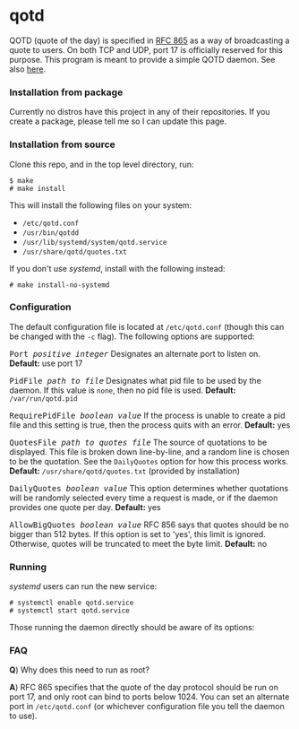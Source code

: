 # qotd
QOTD (quote of the day) is specified in [RFC 865](https://tools.ietf.org/html/rfc865) as a way of broadcasting a quote to users. On both TCP and UDP, port 17 is officially reserved for this purpose. This program is meant to provide a simple QOTD daemon. See also [here](https://en.wikipedia.org/wiki/QOTD).

### Installation from package
Currently no distros have this project in any of their repositories. If you create a package, please tell me so I can update this page.

### Installation from source
Clone this repo, and in the top level directory, run:

```
$ make
# make install
```

This will install the following files on your system:

* `/etc/qotd.conf`
* `/usr/bin/qotdd`
* `/usr/lib/systemd/system/qotd.service`
* `/usr/share/qotd/quotes.txt`

If you don't use _systemd_, install with the following instead:

```
# make install-no-systemd
```

### Configuration
The default configuration file is located at `/etc/qotd.conf` (though this can be changed with the `-c` flag). The following options are supported:

<tt>Port <i>positive integer</i></tt>
Designates an alternate port to listen on.
**Default:**  use port 17

<tt>PidFile <i>path to file</i></tt>
Designates what pid file to be used by the daemon. If this value is `none`, then no pid file is used.
**Default:** `/var/run/qotd.pid`

<tt>RequirePidFile <i>boolean value</i></tt>
If the process is unable to create a pid file and this setting is true, then the process quits with an error.
**Default:** yes

<tt>QuotesFile <i>path to quotes file</i></tt>
The source of quotations to be displayed. This file is broken down line-by-line, and a random line is chosen to be the quotation. See the `DailyQuotes` option for how this process works.
**Default:** `/usr/share/qotd/quotes.txt` (provided by installation)

<tt>DailyQuotes <i>boolean value</i></tt>
This option determines whether quotations will be randomly selected every time a request is made, or if the daemon provides one quote per day.
**Default:** yes

<tt>AllowBigQuotes <i>boolean value</i></tt>
RFC 856 says that quotes should be no bigger than 512 bytes. If this option is set to 'yes',
this limit is ignored. Otherwise, quotes will be truncated to meet the byte limit.
**Default:** no

### Running
_systemd_ users can run the new service:

```
# systemctl enable qotd.service
# systemctl start qotd.service
```

Those running the daemon directly should be aware of its options:


### FAQ
**Q**) Why does this need to run as root?

**A**) RFC 865 specifies that the quote of the day protocol should be run on port 17, and only root can bind to ports below 1024. You can set an alternate port in `/etc/qotd.conf` (or whichever configuration file you tell the daemon to use).

